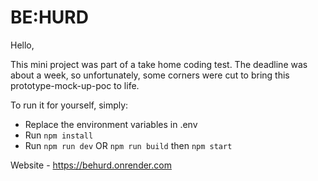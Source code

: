 # BE:HURD

Hello,

This mini project was part of a take home coding test. The deadline was about a week, so unfortunately, some corners were cut to bring this prototype-mock-up-poc to life.

To run it for yourself, simply:

+ Replace the environment variables in .env  
+ Run `npm install`
+ Run `npm run dev` OR `npm run build` then `npm start`

Website - https://behurd.onrender.com
